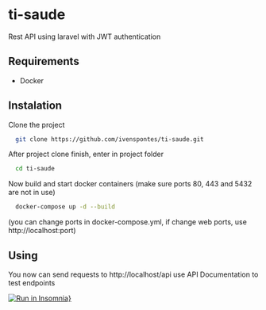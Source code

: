 
# ti-saude

Rest API using laravel with JWT authentication

## Requirements

- Docker
## Instalation

Clone the project

```bash
  git clone https://github.com/ivenspontes/ti-saude.git
```

After project clone finish, enter in project folder

```bash
  cd ti-saude
```

Now build and start docker containers (make sure ports 80, 443 and 5432 are not in use)

```bash
  docker-compose up -d --build
```
(you can change ports in docker-compose.yml, if change web ports, use http://localhost:port)


## Using

You now can send requests to http://localhost/api use API Documentation to test endpoints

[![Run in Insomnia}](https://insomnia.rest/images/run.svg)](https://insomnia.rest/run/?label=API%20Ti-Saude&uri=https%3A%2F%2Fraw.githubusercontent.com%2Fivenspontes%2Fti-saude%2Fdevelop%2FInsomnia.json)
